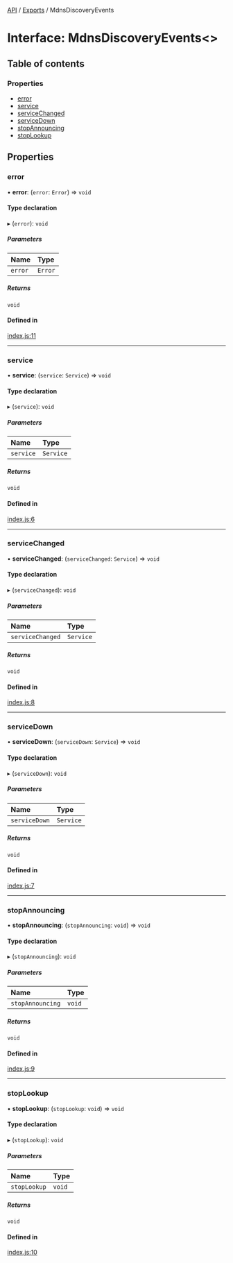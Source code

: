 [API](../README.md) / [Exports](../modules.md) / MdnsDiscoveryEvents

# Interface: MdnsDiscoveryEvents<\>

## Table of contents

### Properties

- [error](MdnsDiscoveryEvents.md#error)
- [service](MdnsDiscoveryEvents.md#service)
- [serviceChanged](MdnsDiscoveryEvents.md#servicechanged)
- [serviceDown](MdnsDiscoveryEvents.md#servicedown)
- [stopAnnouncing](MdnsDiscoveryEvents.md#stopannouncing)
- [stopLookup](MdnsDiscoveryEvents.md#stoplookup)

## Properties

### error

• **error**: (`error`: `Error`) => `void`

#### Type declaration

▸ (`error`): `void`

##### Parameters

| Name | Type |
| :------ | :------ |
| `error` | `Error` |

##### Returns

`void`

#### Defined in

[index.js:11](https://github.com/digidem/mdns-sd-discovery/blob/4e506a6/index.js#L11)

___

### service

• **service**: (`service`: `Service`) => `void`

#### Type declaration

▸ (`service`): `void`

##### Parameters

| Name | Type |
| :------ | :------ |
| `service` | `Service` |

##### Returns

`void`

#### Defined in

[index.js:6](https://github.com/digidem/mdns-sd-discovery/blob/4e506a6/index.js#L6)

___

### serviceChanged

• **serviceChanged**: (`serviceChanged`: `Service`) => `void`

#### Type declaration

▸ (`serviceChanged`): `void`

##### Parameters

| Name | Type |
| :------ | :------ |
| `serviceChanged` | `Service` |

##### Returns

`void`

#### Defined in

[index.js:8](https://github.com/digidem/mdns-sd-discovery/blob/4e506a6/index.js#L8)

___

### serviceDown

• **serviceDown**: (`serviceDown`: `Service`) => `void`

#### Type declaration

▸ (`serviceDown`): `void`

##### Parameters

| Name | Type |
| :------ | :------ |
| `serviceDown` | `Service` |

##### Returns

`void`

#### Defined in

[index.js:7](https://github.com/digidem/mdns-sd-discovery/blob/4e506a6/index.js#L7)

___

### stopAnnouncing

• **stopAnnouncing**: (`stopAnnouncing`: `void`) => `void`

#### Type declaration

▸ (`stopAnnouncing`): `void`

##### Parameters

| Name | Type |
| :------ | :------ |
| `stopAnnouncing` | `void` |

##### Returns

`void`

#### Defined in

[index.js:9](https://github.com/digidem/mdns-sd-discovery/blob/4e506a6/index.js#L9)

___

### stopLookup

• **stopLookup**: (`stopLookup`: `void`) => `void`

#### Type declaration

▸ (`stopLookup`): `void`

##### Parameters

| Name | Type |
| :------ | :------ |
| `stopLookup` | `void` |

##### Returns

`void`

#### Defined in

[index.js:10](https://github.com/digidem/mdns-sd-discovery/blob/4e506a6/index.js#L10)
